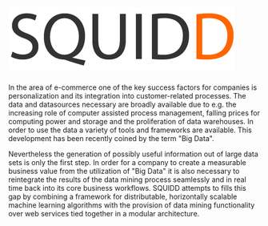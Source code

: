 ![SQUIDD](squidd.png)
======

In the area of e-commerce one of the key success factors for companies is personalization and its integration into customer-related processes. The data and datasources necessary are broadly available due to e.g. the increasing role of computer assisted process management, falling prices for computing power and storage and the proliferation of data warehouses. In order to use the data a variety of tools and frameworks are available. This development has been recently coined by the term "Big Data".

Nevertheless the generation of possibly useful information out of large data sets is only the first step. In order for a company to create a measurable business value from the utilization of "Big Data" it is also necessary to reintegrate the results of the data mining process seamlessly and in real time back into its core business workflows. SQUIDD attempts to fills this gap by combining a framework for distributable, horizontally scalable machine learning algorithms with the provision of data mining functionality over web services tied together in a modular architecture.
